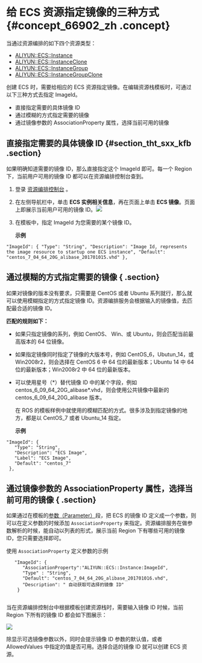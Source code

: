 # 给 ECS 资源指定镜像的三种方式 {#concept_66902_zh .concept}

当通过资源编排的如下四个资源类型：

-    [ALIYUN::ECS::Instance](../../../../intl.zh-CN/资源类型/ECS/ALIYUN::ECS::Instance.md#) 
-    [ALIYUN::ECS::InstanceClone](../../../../intl.zh-CN/资源类型/ECS/ALIYUN::ECS::InstanceClone.md#) 
-    [ALIYUN::ECS::InstanceGroup](../../../../intl.zh-CN/资源类型/ECS/ALIYUN::ECS::InstanceGroup.md#) 
-    [ALIYUN::ECS::InstanceGroupClone](../../../../intl.zh-CN/资源类型/ECS/ALIYUN::ECS::InstanceGroupClone.md#) 

创建 ECS 时，需要给相应的 ECS 资源指定镜像。在编辑资源栈模板时，可通过以下三种方式去指定 ImageId。

-   直接指定需要的具体镜像 ID
-   通过模糊的方式指定需要的镜像
-   通过镜像参数的 AssociationProperty 属性，选择当前可用的镜像

## 直接指定需要的具体镜像 ID {#section_tht_sxx_kfb .section}

如果明确知道需要的镜像 ID，那么直接指定这个 ImageId 即可。每一个 Region 下，当前用户可用的镜像 ID 都可以在资源编排控制台查到。

1.  登录 [资源编排控制台](http://ros.console.aliyun.com) 。
2.  在左侧导航栏中，单击 **ECS 实例相关信息**，再在页面上单击 **ECS 镜像**。页面上即展示当前用户可用的镜像 ID。![](http://docs-aliyun.cn-hangzhou.oss.aliyun-inc.com/assets/pic/66902/cn_zh/1518321425241/%E6%9F%A5%E6%89%BEimage.png)
3.  在模板中，指定 ImageId 为您需要的某个镜像 ID。

    **示例**


```
"ImageId": { "Type": "String", "Description": "Image Id, represents the image resource to startup one ECS instance", "Default": "centos_7_04_64_20G_alibase_201701015.vhd" },
```

## 通过模糊的方式指定需要的镜像 { .section}

如果对镜像的版本没有要求，只需要是 CentOS 或者 Ubuntu 系列就行，那么就可以使用模糊指定的方式指定镜像 ID。资源编排服务会根据输入的镜像值，去匹配最合适的镜像 ID。

 **匹配的规则如下：** 

-   如果只指定镜像的系列，例如 CentOS、 Win、或 Ubuntu，则会匹配当前最高版本的 64 位镜像。
-   如果指定镜像同时指定了镜像的大版本号，例如 CentOS\_6，Ubutun\_14，或 Win2008r2，则会选择在 CentOS 6 中 64 位的最新版本；Ubuntu 14 中 64 位的最新版本；Win2008r2 中 64 位的最新版本。
-   可以使用星号（\*）替代镜像 ID 中的某个字段，例如 centos\_6\_09\_64\_20G\_alibase\*.vhd，则会使用公共镜像中最新的 centos\_6\_09\_64\_20G\_alibase 版本。

    在 ROS 的模板样例中就使用的模糊匹配的方式。很多涉及到指定镜像的地方，都是以 CentOS\_7 或者 Ubuntu\_14 指定。

     **示例** 


```language-json
"ImageId": {
   "Type": "String",
   "Description": "ECS Image",
   "Label": "ECS Image",
   "Default": "centos_7"
 },

```

## 通过镜像参数的 AssociationProperty 属性，选择当前可用的镜像 { .section}

如果通过在模板的[参数（Parameter）](../../../../intl.zh-CN/用户指南/模板语法/参数（Parameters）.md#)段，把 ECS 的镜像 ID 定义成一个参数，则可以在定义参数的时候添加 `AssociationProperty` 来指定。资源编排服务在做参数解析的时候，能自动以列表的形式，展示当前 Region 下有哪些可用的镜像 ID，您只需要选择即可。

使用 `AssociationProperty` 定义参数的示例

```
   "ImageId": {
      "AssociationProperty":"ALIYUN::ECS::Instance:ImageId",
      "Type" : "String",
      "Default": "centos_7_04_64_20G_alibase_201701016.vhd",
      "Description": " 自动获取可选择的镜像 ID"
    }


```

当在资源编排控制台中根据模板创建资源栈时，需要输入镜像 ID 时候，当前 Region 下所有的镜像 ID 都会如下图展示：

![](http://docs-aliyun.cn-hangzhou.oss.aliyun-inc.com/assets/pic/66902/cn_zh/1518334353137/image_id_%E5%8F%AF%E9%80%89%E5%B1%95%E7%A4%BA.png)

除显示可选镜像参数以外，同时会提示镜像 ID 参数的默认值，或者 AllowedValues 中指定的值是否可用。选择合适的镜像 ID 就可以创建 ECS 资源。

